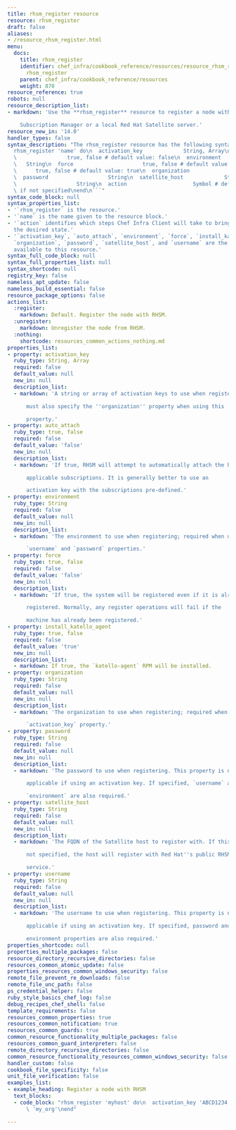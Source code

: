 ```yaml
---
title: rhsm_register resource
resource: rhsm_register
draft: false
aliases:
- /resource_rhsm_register.html
menu:
  docs:
    title: rhsm_register
    identifier: chef_infra/cookbook_reference/resources/resource_rhsm_register.md
      rhsm_register
    parent: chef_infra/cookbook_reference/resources
    weight: 870
resource_reference: true
robots: null
resource_description_list:
- markdown: 'Use the **rhsm_register** resource to register a node with the Red Hat

    Subscription Manager or a local Red Hat Satellite server.'
resource_new_in: '14.0'
handler_types: false
syntax_description: "The rhsm_register resource has the following syntax:\n\n``` ruby\n\
  rhsm_register 'name' do\n  activation_key             String, Array\n  auto_attach\
  \                true, false # default value: false\n  environment             \
  \   String\n  force                      true, false # default value: false\n  install_katello_agent\
  \      true, false # default value: true\n  organization               String\n\
  \  password                   String\n  satellite_host             String\n  username\
  \                   String\n  action                     Symbol # defaults to :register\
  \ if not specified\nend\n```"
syntax_code_block: null
syntax_properties_list:
- '`rhsm_register` is the resource.'
- '`name` is the name given to the resource block.'
- '`action` identifies which steps Chef Infra Client will take to bring the node into
  the desired state.'
- '`activation_key`, `auto_attach`, `environment`, `force`, `install_katello_agent`,
  `organization`, `password`, `satellite_host`, and `username` are the properties
  available to this resource.'
syntax_full_code_block: null
syntax_full_properties_list: null
syntax_shortcode: null
registry_key: false
nameless_apt_update: false
nameless_build_essential: false
resource_package_options: false
actions_list:
  :register:
    markdown: Default. Register the node with RHSM.
  :unregister:
    markdown: Unregister the node from RHSM.
  :nothing:
    shortcode: resources_common_actions_nothing.md
properties_list:
- property: activation_key
  ruby_type: String, Array
  required: false
  default_value: null
  new_in: null
  description_list:
  - markdown: 'A string or array of activation keys to use when registering; you

      must also specify the ''organization'' property when using this

      property.'
- property: auto_attach
  ruby_type: true, false
  required: false
  default_value: 'false'
  new_in: null
  description_list:
  - markdown: 'If true, RHSM will attempt to automatically attach the host to

      applicable subscriptions. It is generally better to use an

      activation key with the subscriptions pre-defined.'
- property: environment
  ruby_type: String
  required: false
  default_value: null
  new_in: null
  description_list:
  - markdown: 'The environment to use when registering; required when using the

      `username` and `password` properties.'
- property: force
  ruby_type: true, false
  required: false
  default_value: 'false'
  new_in: null
  description_list:
  - markdown: 'If true, the system will be registered even if it is already

      registered. Normally, any register operations will fail if the

      machine has already been registered.'
- property: install_katello_agent
  ruby_type: true, false
  required: false
  default_value: 'true'
  new_in: null
  description_list:
  - markdown: If true, the `katello-agent` RPM will be installed.
- property: organization
  ruby_type: String
  required: false
  default_value: null
  new_in: null
  description_list:
  - markdown: 'The organization to use when registering; required when using the

      `activation_key` property.'
- property: password
  ruby_type: String
  required: false
  default_value: null
  new_in: null
  description_list:
  - markdown: 'The password to use when registering. This property is not

      applicable if using an activation key. If specified, `username` and

      `environment` are also required.'
- property: satellite_host
  ruby_type: String
  required: false
  default_value: null
  new_in: null
  description_list:
  - markdown: 'The FQDN of the Satellite host to register with. If this property is

      not specified, the host will register with Red Hat''s public RHSM

      service.'
- property: username
  ruby_type: String
  required: false
  default_value: null
  new_in: null
  description_list:
  - markdown: 'The username to use when registering. This property is not

      applicable if using an activation key. If specified, password and

      environment properties are also required.'
properties_shortcode: null
properties_multiple_packages: false
resource_directory_recursive_directories: false
resources_common_atomic_update: false
properties_resources_common_windows_security: false
remote_file_prevent_re_downloads: false
remote_file_unc_path: false
ps_credential_helper: false
ruby_style_basics_chef_log: false
debug_recipes_chef_shell: false
template_requirements: false
resources_common_properties: true
resources_common_notification: true
resources_common_guards: true
common_resource_functionality_multiple_packages: false
resources_common_guard_interpreter: false
remote_directory_recursive_directories: false
common_resource_functionality_resources_common_windows_security: false
handler_custom: false
cookbook_file_specificity: false
unit_file_verification: false
examples_list:
- example_heading: Register a node with RHSM
  text_blocks:
  - code_block: "rhsm_register 'myhost' do\n  activation_key 'ABCD1234'\n  organization\
      \ 'my_org'\nend"

---
```

